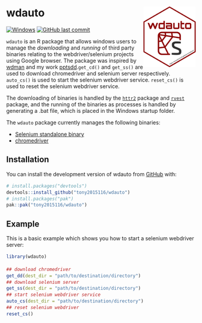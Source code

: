 # wdauto <a href='https://tony2015116.github.io/wdauto/'><img src='logo.svg'  width="139" align="right" /></a> 
<!--apple-touch-icon-120x120.png-->
<!-- <picture><source srcset="reference/figures/apple-touch-icon-120x120.png" media="(prefers-color-scheme: dark)"></picture> -->
<!-- badges: start -->
[![Windows](https://badgen.net/badge/icon/windows?icon=windows&label)](https://microsoft.com/windows/)
[![GitHub last commit](https://img.shields.io/github/last-commit/tony2015116/wdauto)](#)
<!-- badges: end -->

`wdauto` is an R package that allows windows users to manage the *downloading* and *running* of third party binaries relating to the webdriver/selenium projects using Google browser. The package was inspired by [wdman](https://docs.ropensci.org/wdman/) and my work [pptsdd](https://tony2015116.github.io/pptsdd/).`get_cd()` and `get_ss()` are used to download chromedriver and selenium server respectively. `auto_cs()` is used to start the selenium webdriver service. `reset_cs()` is used to reset the selenium webdriver service.

The downloading of binaries is handled by the [`httr2`](https://httr2.r-lib.org/) package and [`rvest`](https://rvest.tidyverse.org/) package, and the running of the binaries as processes is handled by generating a .bat file, which is placed in the Windows startup folder.

The `wdauto` package currently manages the following binaries:

* [Selenium standalone binary](http://selenium-release.storage.googleapis.com/index.html)
* [chromedriver](https://chromedriver.chromium.org/)

## Installation

You can install the development version of wdauto from [GitHub](https://tony2015116.github.io/wdauto/) with:

``` r
# install.packages("devtools")
devtools::install_github("tony2015116/wdauto")
# install.packages("pak")
pak::pak("tony2015116/wdauto")
```

## Example

This is a basic example which shows you how to start a selenium webdriver server:

``` r
library(wdauto)

## download chromedriver
get_dd(dest_dir = "path/to/destination/directory")
## download selenium server
get_ss(dest_dir = "path/to/destination/directory")
## start selenium webdriver service
auto_cs(dest_dir = "path/to/destination/directory")
## reset selenium webdriver
reset_cs()
```


